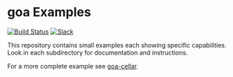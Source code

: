 # goa Examples

[![Build Status](https://travis-ci.org/goadesign/examples.svg?branch=master)](https://travis-ci.org/goadesign/examples)
[![Slack](https://img.shields.io/badge/slack-gophers-orange.svg?style=flat)](https://gophers.slack.com/messages/goa/)

This repository contains small examples each showing specific capabilities.
Look in each subdirectory for documentation and instructions.

For a more complete example see [goa-cellar](https://github.com/goadesign/goa-cellar).
